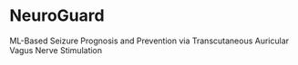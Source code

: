# NeuroGuard
ML-Based Seizure Prognosis and Prevention via Transcutaneous Auricular Vagus Nerve Stimulation
